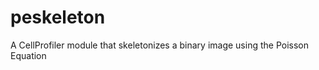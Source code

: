 peskeleton
==========

A CellProfiler module that skeletonizes a binary image using the Poisson Equation